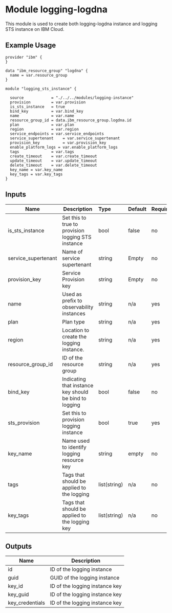 # Module logging-logdna

This module is used to create both logging-logdna instance and logging STS instance on IBM Cloud.

## Example Usage
```
provider "ibm" {
}

data "ibm_resource_group" "logdna" {
  name = var.resource_group
}

module "logging_sts_instance" {

  source            = "./../../modules/logging-instance"
  provision         = var.provision
  is_sts_instance   = true
  bind_key          = var.bind_key
  name              = var.name
  resource_group_id = data.ibm_resource_group.logdna.id
  plan              = var.plan
  region            = var.region
  service_endpoints = var.service_endpoints
  service_supertenant    = var.service_supertenant
  provision_key          = var.provision_key
  enable_platform_logs = var.enable_platform_logs
  tags              = var.tags
  create_timeout    = var.create_timeout
  update_timeout    = var.update_timeout
  delete_timeout    = var.delete_timeout
  key_name = var.key_name
  key_tags = var.key_tags
}
```

<!-- BEGINNING OF PRE-COMMIT-TERRAFORM DOCS HOOK -->
## Inputs


| Name                      | Description                                                      | Type         | Default | Required |
|---------------------------|------------------------------------------------------------------|:-------------|:------- |:---------|
| is_sts_instance           | Set this to true to provision logging STS instance                 | bool         | false   | no       |
| service_supertenant       | Name of service supertenant                                      | string       | Empty   | no       |
| provision_key             | Service Provision key                                            | string       | Empty   | no       |
| name                      | Used as prefix to observability instances                        | string       | n/a     | yes      |
| plan                      | Plan type                                                        | string       | n/a     | yes      |
| region                    | Location to create the logging instance.                         | string       | n/a     | yes      |
| resource_group_id         | ID of the resource group                                         | string       | n/a     | yes      |
| bind_key                  | Indicating that instance key should be bind to logging           | bool         | false   | no       |
| sts_provision             | Set this to provision logging instance                           | bool         | true    | yes      |
| key_name                  | Name used to identify logging resource key                       | string       | empty   | no       |
| tags                      | Tags that should be applied to the logging                       | list(string) | n/a     | no       |
| key_tags                  | Tags that should be applied to the logging key                   | list(string) | n/a     | no       |


## Outputs

| Name            | Description                            |
|-----------------|----------------------------------------|
| id              | ID of the logging instance              |
| guid            | GUID of the logging instance            |
| key_id          | ID of the logging instance key          |
| key_guid        | ID of the logging instance key          |
| key_credentials | ID of the logging instance key          |
